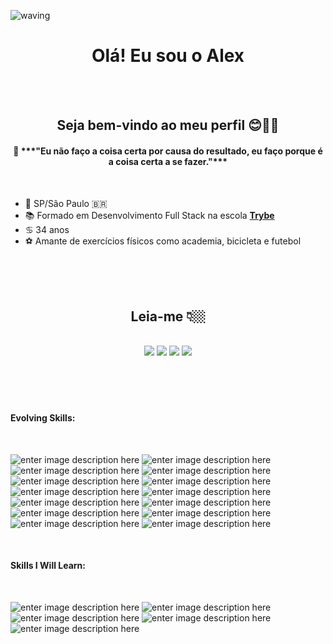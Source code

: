 <!--

- 🔭 I’m currently working on ...
- 💬 Ask me about ...
- 📫 How to reach me: ...
- 😄 Pronouns: ...
- ⚡ Fun fact: ...
- 🌱 I’m currently learning at Trybe
-->

<!-- APRESENTAÇÃO-->
![waving](https://capsule-render.vercel.app/api?type=waving&height=200&text=AlexSilva%20&fontAlignY=40&color=gradient)

<h1 align="center"> Olá! Eu sou o Alex </h1>
<br>
<br>

<h2 align="center"> Seja bem-vindo ao meu perfil 😊🖖🏼 </h2>
  
<div align="center"><h4>💭 ***"Eu não faço a coisa certa por causa do resultado, eu faço porque é a coisa certa a se fazer."***</h4></div>

<br>

 - 📍 SP/São Paulo 🇧🇷
 - 📚 Formado em Desenvolvimento Full Stack na escola <a href="https://www.betrybe.com/">**Trybe**</a>
 - ♋ 34 anos
 - ⚽ Amante de exercícios físicos como academia, bicicleta e futebol
<br>

<!-- DIAGNÓSTICO - DARK-->

 <div style="display: inline" align="center">
  
</div>

<br>
<br>	
	
##

<!-- REDE SOCIAIS --> 

<h2 align="center">Leia-me 👇🏼</h2>

<div align="center"><br>
  <a href="linkedin.com/in/alex-silva-396bb9130" target="_blank"><img src="https://img.shields.io/badge/-LinkedIn-%230077B5?style=for-the-badge&logo=linkedin&logoColor=white" target="_blank"></a> 
  <a href = "mailto:alexcssilva@gmail.com"><img src=https://img.shields.io/badge/Gmail-D14836?style=for-the-badge&logo=gmail&logoColor=white></a>
  <a href="http://api.whatsapp.com/send?phone=55011981505076" target="_blank"><img src="https://img.shields.io/badge/WhatsApp-25D366?style=for-the-badge&logo=whatsapp&logoColor=white" target="_blank"></a>
  <a href="https://us05web.zoom.us/j/6223907422?pwd=WnVpWU90dXl3eVMzeEJaY0RQNkNmdz09" target="_blank"><img src="https://img.shields.io/badge/Zoom-2D8CFF?style=for-the-badge&logo=zoom&logoColor=white"></a>
</div>		
	
	
<!-- PORTFÓLIO --> 
<br>
<br>
<br>
<br>
	
  #### Evolving Skills:

<br>
	
<div>

![enter image description here](https://img.shields.io/badge/JavaScript-F7DF1E?style=for-the-badge&logo=javascript&logoColor=black)
![enter image description here](https://img.shields.io/badge/HTML5-E34F26?style=for-the-badge&logo=html5&logoColor=white)
![enter image description here](https://img.shields.io/badge/CSS3-1572B6?style=for-the-badge&logo=css3&logoColor=white)
![enter image description here](https://img.shields.io/badge/Markdown-000000?style=for-the-badge&logo=markdown&logoColor=white)
![enter image description here](https://img.shields.io/badge/Slack-4A154B?style=for-the-badge&logo=slack&logoColor=white)
![enter image description here](https://img.shields.io/badge/MongoDB-4EA94B?style=for-the-badge&logo=mongodb&logoColor=white)
![enter image description here](https://img.shields.io/badge/Shell_Script-121011?style=for-the-badge&logo=gnu-bash&logoColor=white)
![enter image description here](https://img.shields.io/badge/TypeScript-007ACC?style=for-the-badge&logo=typescript&logoColor=white)
![enter image description here](https://img.shields.io/badge/Node.js-43853D?style=for-the-badge&logo=node.js&logoColor=white)
![enter image description here](https://img.shields.io/badge/jQuery-0769AD?style=for-the-badge&logo=jquery&logoColor=white)
![enter image description here](https://img.shields.io/badge/React-20232A?style=for-the-badge&logo=react&logoColor=61DAFB)
![enter image description here](https://img.shields.io/badge/Redux-593D88?style=for-the-badge&logo=redux&logoColor=white)
![enter image description here](https://img.shields.io/badge/Python-3776AB?style=for-the-badge&logo=python&logoColor=white)
![enter image description here](https://img.shields.io/badge/MySQL-00000F?style=for-the-badge&logo=mysql&logoColor=white)

</div>

</div>

<br>

#### Skills I Will Learn:


<br>

<div>
	
![enter image description here](https://img.shields.io/badge/React_Native-20232A?style=for-the-badge&logo=react&logoColor=61DAFB)
![enter image description here](https://img.shields.io/badge/Ruby-CC342D?style=for-the-badge&logo=ruby&logoColor=white)
![enter image description here](https://img.shields.io/badge/Elixir-4B275F?style=for-the-badge&logo=elixir&logoColor=white)
![enter image description here](https://img.shields.io/badge/Scala-DC322F?style=for-the-badge&logo=scala&logoColor=white)	
![enter image description here](https://img.shields.io/badge/Rust-000000?style=for-the-badge&logo=rust&logoColor=white)



	

 </div>

	
	
